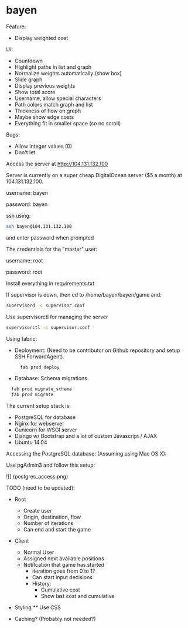 # bayen

Feature:
* Display weighted cost


UI:
* Countdown
* Highlight paths in list and graph
* Normalize weights automatically (show box)
* Slide graph
* Display previous weights
* Show total score
* Username, allow special characters
* Path colors match graph and list
* Thickness of flow on graph
* Maybe show edge costs
* Everything fit in smaller space (so no scroll)


Bugs:
* Allow integer values (0)
* Don't let


Access the server at http://104.131.132.100


Server is currently on a super cheap DigitalOcean server ($5 a month) at 104.131.132.100.

username: bayen

password: bayen

ssh using:

```bash
ssh bayen@104.131.132.100
```

and enter password when prompted

The credentials for the "master" user:

username: root

password: root


Install everything in requirements.txt


If supervisor is down, then cd to /home/bayen/bayen/game and:

```bash
supervisord -c supervisor.conf
```

Use supervisorctl for managing the server


```bash
supervisorctl -c supervisor.conf
```


Using fabric:

* Deployment: (Need to be contributor on Github repository and setup SSH ForwardAgent).

  ```bash
    fab prod deploy
  ```

*  Database: Schema migrations

  ```bash
    fab prod migrate_schema
    fab prod migrate
  ```


The current setup stack is:

* PostgreSQL for database
* Nginx for webserver
* Gunicorn for WSGI server
* Django w/ Bootstrap and a lot of custom Javascript / AJAX
* Ubuntu 14.04


Accessing the PostgreSQL database: (Assuming using Mac OS X):

Use pgAdmin3 and follow this setup:

![] (postgres_access.png)

TODO (need to be updated):

* Root
  * Create user
  * Origin, destination, flow
  * Number of iterations
  * Can end and start the game

* Client
  * Normal User
  * Assigned next available positions
  * Notifcation that game has started
    * iteration goes from 0 to 1?
    * Can start input decisions
    * History:
      * Cumulative cost
      * Show last cost and cumulative

* Styling
** Use CSS

* Caching? (Probably not needed?)